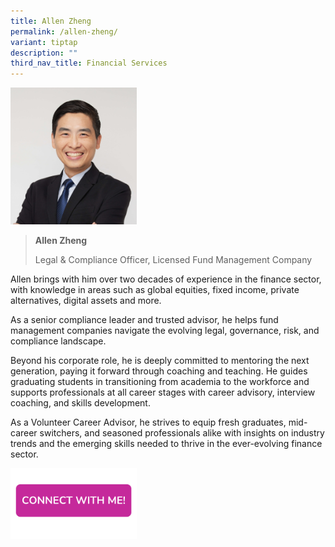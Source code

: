 ```yaml
---
title: Allen Zheng
permalink: /allen-zheng/
variant: tiptap
description: ""
third_nav_title: Financial Services
---
```

<p></p>
<div class="isomer-image-wrapper">
<img style="width: 40%;" height="auto" width="100%" alt="" src="/images/Profile Photos/Allen_Zheng_1_copy.jpg">
</div>
<p></p>
<blockquote>
<p><strong>Allen Zheng</strong>
</p>
<p>Legal &amp; Compliance Officer, Licensed Fund Management Company</p>
</blockquote>
<p></p>
<p>Allen brings with him over two decades of experience in the finance sector,
with knowledge in areas such as global equities, fixed income, private
alternatives, digital assets and more.</p>
<p>As a senior compliance leader and trusted advisor, he helps fund management
companies navigate the evolving legal, governance, risk, and compliance
landscape.</p>
<p>Beyond his corporate role, he is deeply committed to mentoring the next
generation, paying it forward through coaching and teaching. He guides
graduating students in transitioning from academia to the workforce and
supports professionals at all career stages with career advisory, interview
coaching, and skills development.</p>
<p>As a Volunteer Career Advisor, he strives to equip fresh graduates, mid-career
switchers, and seasoned professionals alike with insights on industry trends
and the emerging skills needed to thrive in the ever-evolving finance sector.</p>
<p></p>
<p></p><a class="isomer-image-wrapper" href="https://form.gov.sg/677f3e04eb813d124e0ee27c"><img style="width: 40%;" height="auto" width="100%" alt="" src="/images/CONNECT_WITH_ME.png"></a>
<p></p>
